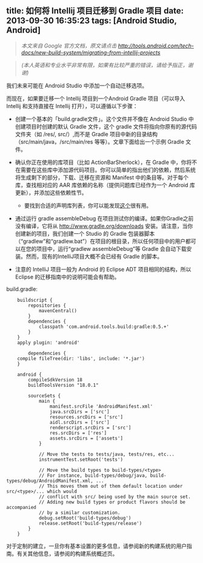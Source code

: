 title: 如何将 Intellij 项目迁移到 Gradle 项目
date: 2013-09-30 16:35:23
tags: [Android Studio, Android]
---

> _本文来自 Google 官方文档，原文请点击 http://tools.android.com/tech-docs/new-build-system/migrating-from-intellij-projects_

> _(本人英语和专业水平非常有限，如果有比较严重的错误，请给予指正，谢谢)_

我们未来可能在 Android Studio 中添加一个自动迁移选项。

<!--more-->

而现在，如果要迁移一个 Intellij 项目到一个Android Gradle 项目（可以导入 Intellij 和支持直接在 Intellij 打开），可以遵循以下步骤：

* 创建一个基本的「build.gradle文件」。这个文件并不像在 Android Studio 中创建项目时创建的默认 Gradle 文件，这个 gradle 文件将指向你原有的源代码文件夹（如 /res/, src/）,而不是 Gradle 项目中新的目录结构（src/main/java，/src/main/res 等等）。文章下面给出一个示例 Gradle 文件。

* 确认你正在使用的库项目（比如 ActionBarSherlock），在 Gradle 中，你将不在需要在这些库中添加源代码项目。你可以简单的指出他们的依赖，然后系统将生成剩下的部分，下载、迁移在资源和 Manifest 中的条目等。对于每个库，查找相对应的 AAR 库依赖的名称（提供问题库已经作为一个 Android 库更新），并添加这些依赖性节。

  * 要找到合适的声明库列表，你可以能发现[这个](http://gradleplease.appspot.com/)很有用。

  
  
* 通过运行 gradle assembleDebug 在项目测试你的编译。如果你Gradle之前没有编译，它将从 http://www.gradle.org/downloads 安装。请注意，当你创建新的项目，我们创建一个 Studio 的 Gradle 包装器脚本（“gradlew”和“gradlew.bat”）在项目的根目录，所以任何项目中的用户都可以在您的项目中，运行“gradlew assembleDebug”等 Gradle 会自动下载安装。然而，现有的IntelliJ项目大概不会已经有 Gradle 的脚本。


* 注意的 IntelliJ 项目一般为 Android 的 Eclipse ADT 项目相同的结构，所以 Eclipse 的迁移指南中的说明可能会有帮助。

build.gradle:
```
    buildscript {
        repositories {
            mavenCentral()
        }
        dependencies {
            classpath 'com.android.tools.build:gradle:0.5.+'
        }
    }
    apply plugin: 'android'

        dependencies {
    compile fileTree(dir: 'libs', include: '*.jar')
    }

    android {
        compileSdkVersion 18
        buildToolsVersion "18.0.1"

        sourceSets {
            main {
                manifest.srcFile 'AndroidManifest.xml'
                java.srcDirs = ['src']
                resources.srcDirs = ['src']
                aidl.srcDirs = ['src']
                renderscript.srcDirs = ['src']
                res.srcDirs = ['res']
                assets.srcDirs = ['assets']
            }

            // Move the tests to tests/java, tests/res, etc...
            instrumentTest.setRoot('tests')

            // Move the build types to build-types/<type>
            // For instance, build-types/debug/java, build-types/debug/AndroidManifest.xml, ...
            // This moves them out of them default location under src/<type>/... which would
            // conflict with src/ being used by the main source set.
            // Adding new build types or product flavors should be accompanied
            // by a similar customization.
            debug.setRoot('build-types/debug')
            release.setRoot('build-types/release')
        }
    }
```
对于定制的建立，一旦你有基本设置的更多信息，请参阅新的构建系统的用户指南。有关其他信息，请参阅的构建系统概述页。